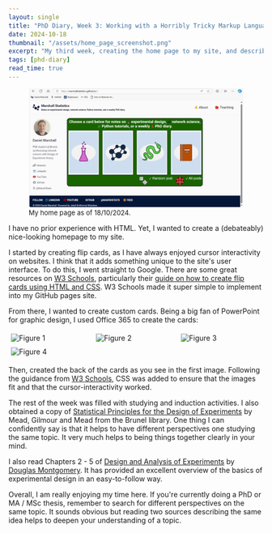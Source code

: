 ```yaml
---
layout: single
title: "PhD Diary, Week 3: Working with a Horribly Tricky Markup Language"
date: 2024-10-18
thumbnail: "/assets/home_page_screenshot.png"
excerpt: "My third week, creating the home page to my site, and describing the benefits of synthesising sources."
tags: [phd-diary]
read_time: true
---
```


<script src="https://polyfill.io/v3/polyfill.min.js?features=es6"></script>
<script id="MathJax-script" async src="https://cdn.jsdelivr.net/npm/mathjax@3/es5/tex-mml-chtml.js"></script>
<script type="text/javascript" async
  src="https://cdnjs.cloudflare.com/ajax/libs/mathjax/2.7.7/MathJax.js?config=TeX-MML-AM_CHTML">
</script>
<figure>
  <img src="/assets/home_page_screenshot.png" alt="My home page as of 18/10/2024." title="My home page as of 18/10/2024." style="width=100%;">
  <figcaption style="font-size: small;">My home page as of 18/10/2024. </figcaption>
</figure>
I have no prior experience with HTML. Yet, I wanted to create a (debateably) nice-looking homepage to my site.

I started by creating flip cards, as I have always enjoyed cursor interactivity on websites. I think that it adds something unique to the site's user interface. To do this, I went straight to Google. There are some great resources on [W3 Schools](https://www.w3schools.com/html/), particularly their [guide on how to create flip cards using HTML and CSS](https://www.w3schools.com/howto/howto_css_flip_card.asp). W3 Schools made it super simple to implement into my GitHub pages site. 

From there, I wanted to create custom cards. Being a big fan of PowerPoint for graphic design, I used Office 365 to create the cards:

<div style="display: flex; flex-wrap: wrap;">
  <div style="flex: 25%; padding: 5px;">
    <img src="/assets/card_doe_front.png" alt="Figure 1" style="width: 100%;">
  </div>
  <div style="flex: 25%; padding: 5px;">
    <img src="/assets/card_net_front.png" alt="Figure 2" style="width: 100%;">
  </div>
  <div style="flex: 25%; padding: 5px;">
    <img src="/assets/card_py_front.png" alt="Figure 3" style="width: 100%;">
  </div>
  <div style="flex: 25%; padding: 5px;">
    <img src="/assets/card_diary_front.png" alt="Figure 4" style="width: 100%;">
  </div>
</div>


Then, created the back of the cards as you see in the first image. Following the guidance from [W3 Schools](https://www.w3schools.com/howto/howto_css_flip_card.asp), CSS was added to ensure that the images fit and that the cursor-interactivity worked. 

The rest of the week was filled with studying and induction activities. I also obtained a copy of [Statistical Principles for the Design of Experiments](https://kclpure.kcl.ac.uk/portal/en/publications/statistical-principles-for-the-design-of-experiments) by Mead, Gilmour and Mead from the Brunel library. One thing I can confidently say is that it helps to have different perspectives one studying the same topic. It very much helps to being things together clearly in your mind.

I also read Chapters 2 - 5 of [Design and Analysis of Experiments](https://www.wiley.com/en-us/Design+and+Analysis+of+Experiments%2C+10th+Edition-p-9781119492443) by [Douglas Montgomery](https://scholar.google.com/citations?user=5PboKNAAAAAJ&inst=18254509834311452328). It has provided an excellent overview of the basics of experimental design in an easy-to-follow way. 

Overall, I am really enjoying my time here. If you're currently doing a PhD or MA / MSc thesis, remember to search for different perspectives on the same topic. It sounds obvious but reading two sources describing the same idea helps to deepen your understanding of a topic. 

